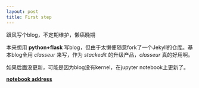 ```yaml
---
layout: post
title: First step
---
```


跟风写个blog，不定期维护，懒癌晚期

本来想用 **python+flask** 写blog，但由于太懒便随意fork了一个Jekyll的仓库。基本blog全用 *classeur* 来写，作为 *stackedit* 的升级产品，*classeur* 真的好用啊。

如果后面没更新，可能是因为blog没有kernel，在jupyter notebook上更新了。

[**notebook address**](http://118.89.161.52:8888/tree?) 


